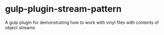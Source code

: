 # gulp-plugin-stream-pattern
A gulp plugin for demonstrating how to work with vinyl files with contents of object streams
